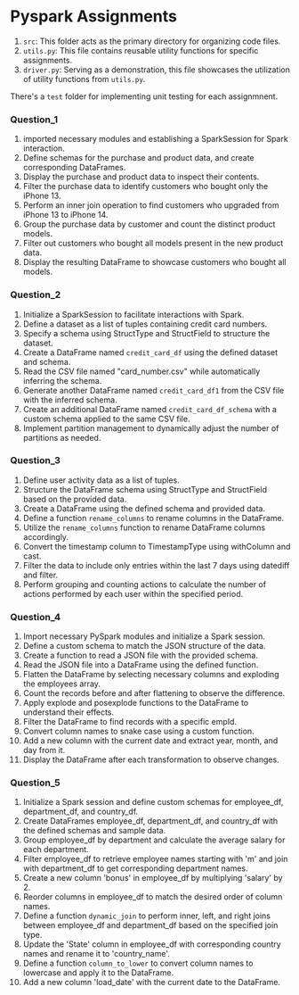 # **Pyspark Assignments**
1. `src`: This folder acts as the primary directory for organizing code files.
2. `utils.py`: This file contains reusable utility functions for  specific assignments. 
3. `driver.py`: Serving as a demonstration, this file showcases the utilization of utility functions from `utils.py`.

There's a `test` folder for implementing unit testing for each assignmnent.

### **Question_1**
1. imported necessary modules and establishing a SparkSession for Spark interaction.
2. Define schemas for the purchase and product data, and create corresponding DataFrames.
3. Display the purchase and product data to inspect their contents.
4. Filter the purchase data to identify customers who bought only the iPhone 13.
5. Perform an inner join operation to find customers who upgraded from iPhone 13 to iPhone 14.
6. Group the purchase data by customer and count the distinct product models.
7. Filter out customers who bought all models present in the new product data.
8. Display the resulting DataFrame to showcase customers who bought all models.

### **Question_2**
1. Initialize a SparkSession to facilitate interactions with Spark.
2. Define a dataset as a list of tuples containing credit card numbers.
3. Specify a schema using StructType and StructField to structure the dataset.
4. Create a DataFrame named `credit_card_df` using the defined dataset and schema.
5. Read the CSV file named "card_number.csv" while automatically inferring the schema.
6. Generate another DataFrame named `credit_card_df1` from the CSV file with the inferred schema.
7. Create an additional DataFrame named `credit_card_df_schema` with a custom schema applied to the same CSV file.
8. Implement partition management to dynamically adjust the number of partitions as needed.

### **Question_3**
1. Define user activity data as a list of tuples.
2. Structure the DataFrame schema using StructType and StructField based on the provided data.
3. Create a DataFrame using the defined schema and provided data.
4. Define a function `rename_columns` to rename columns in the DataFrame.
5. Utilize the `rename_columns` function to rename DataFrame columns accordingly.
6. Convert the timestamp column to TimestampType using withColumn and cast.
7. Filter the data to include only entries within the last 7 days using datediff and filter.
8. Perform grouping and counting actions to calculate the number of actions performed by each user within the specified period.

### **Question_4**
1. Import necessary PySpark modules and initialize a Spark session.
2. Define a custom schema to match the JSON structure of the data.
3. Create a function to read a JSON file with the provided schema.
4. Read the JSON file into a DataFrame using the defined function.
5. Flatten the DataFrame by selecting necessary columns and exploding the employees array.
6. Count the records before and after flattening to observe the difference.
7. Apply explode and posexplode functions to the DataFrame to understand their effects.
8. Filter the DataFrame to find records with a specific empId.
9. Convert column names to snake case using a custom function.
10. Add a new column with the current date and extract year, month, and day from it.
11. Display the DataFrame after each transformation to observe changes.

### **Question_5**
1. Initialize a Spark session and define custom schemas for employee_df, department_df, and country_df.
2. Create DataFrames employee_df, department_df, and country_df with the defined schemas and sample data.
3. Group employee_df by department and calculate the average salary for each department.
4. Filter employee_df to retrieve employee names starting with 'm' and join with department_df to get corresponding department names.
5. Create a new column 'bonus' in employee_df by multiplying 'salary' by 2.
6. Reorder columns in employee_df to match the desired order of column names.
7. Define a function `dynamic_join` to perform inner, left, and right joins between employee_df and department_df based on the specified join type.
8. Update the 'State' column in employee_df with corresponding country names and rename it to 'country_name'.
9. Define a function `column_to_lower` to convert column names to lowercase and apply it to the DataFrame.
10. Add a new column 'load_date' with the current date to the DataFrame.
